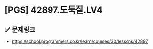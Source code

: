 # [PGS] 42897.도둑질.LV4


## ✅ 문제링크
- https://school.programmers.co.kr/learn/courses/30/lessons/42897
